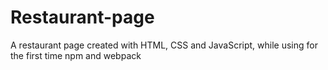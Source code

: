 # Restaurant-page

A restaurant page created with HTML, CSS and JavaScript, while using for the first time npm and webpack
